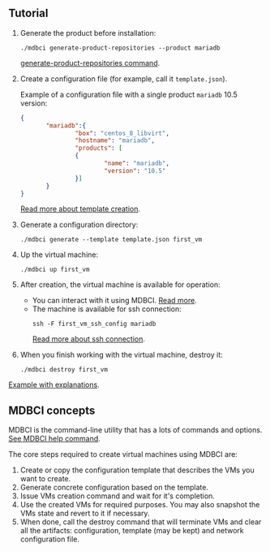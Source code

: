 ## Tutorial

1. Generate the product before installation:
    ```
    ./mdbci generate-product-repositories --product mariadb
    ```
   [generate-product-repositories command](commands/generate-product-repositories.md).
2. Create a configuration file (for example, call it `template.json`).

    Example of a configuration file with a single product `mariadb` 10.5 version:
    ```json
    {
           "mariadb":{
                   "box": "centos_8_libvirt",
                   "hostname": "mariadb",
                   "products": [
                   {
                           "name": "mariadb",
                           "version": "10.5"
                   }]
           }
    }
    ```
   [Read more about template creation](detailed_topics/template_creation.md).
3. Generate a configuration directory:
    ```
    ./mdbci generate --template template.json first_vm
    ```
4. Up the virtual machine:
    ```
    ./mdbci up first_vm
    ```
5. After creation, the virtual machine is available for operation:
    * You can interact with it using MDBCI. [Read more](commands/interact_examples.md).
    * The machine is available for ssh connection:
        ```
        ssh -F first_vm_ssh_config mariadb
        ```
        [Read more about ssh connection](detailed_topics/connect_to_vms.md).
6. When you finish working with the virtual machine, destroy it:
    ```
    ./mdbci destroy first_vm
    ```

[Example with explanations](./example_with_explanations.md).

## MDBCI concepts

MDBCI is the command-line utility that has a lots of commands and options.
[See MDBCI help command](./help_command.md).

The core steps required to create virtual machines using MDBCI are:

1. Create or copy the configuration template that describes the VMs you want to create.
2. Generate concrete configuration based on the template.
3. Issue VMs creation command and wait for it's completion.
4. Use the created VMs for required purposes. You may also snapshot the VMs state and revert to it if necessary.
5. When done, call the destroy command that will terminate VMs and clear all the artifacts: configuration, template (may be kept) and network configuration file.

